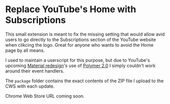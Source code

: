 # Replace YouTube's Home with Subscriptions

This small extension is meant to fix the missing setting that would allow avid users to go directly to the Subscriptions section of the YouTube website when clikcing the logo. Great for anyone who wants to avoid the Home page by all means.

I used to maintain a userscript for this purpose, but due to YouTube's upcoming [Material redesign](https://www.reddit.com/r/google/comments/652obk/youtube_now_has_a_dark_mode_builtin/)'s use of [Polymer 2.0](https://www.polymer-project.org/) I simply couldn't work around their event handlers.

The `package` folder contains the exact contents of the ZIP file I upload to the CWS with each update.

Chrome Web Store URL coming soon. 
